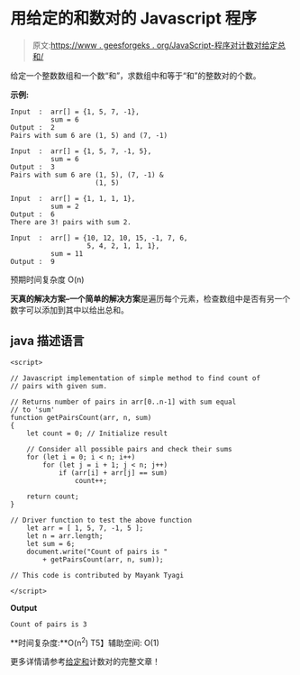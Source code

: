 # 用给定的和数对的 Javascript 程序

> 原文:[https://www . geesforgeks . org/JavaScript-程序对计数对给定总和/](https://www.geeksforgeeks.org/javascript-program-to-count-pairs-with-given-sum/)

给定一个整数数组和一个数“和”，求数组中和等于“和”的整数对的个数。

**示例:**

```
Input  :  arr[] = {1, 5, 7, -1}, 
          sum = 6
Output :  2
Pairs with sum 6 are (1, 5) and (7, -1)

Input  :  arr[] = {1, 5, 7, -1, 5}, 
          sum = 6
Output :  3
Pairs with sum 6 are (1, 5), (7, -1) &
                     (1, 5)         

Input  :  arr[] = {1, 1, 1, 1}, 
          sum = 2
Output :  6
There are 3! pairs with sum 2.

Input  :  arr[] = {10, 12, 10, 15, -1, 7, 6, 
                   5, 4, 2, 1, 1, 1}, 
          sum = 11
Output :  9
```

预期时间复杂度 O(n)

**天真的解决方案–**一个**简单的解决方案**是遍历每个元素，检查数组中是否有另一个数字可以添加到其中以给出总和。

## java 描述语言

```
<script>

// Javascript implementation of simple method to find count of
// pairs with given sum.

// Returns number of pairs in arr[0..n-1] with sum equal
// to 'sum'
function getPairsCount(arr, n, sum)
{
    let count = 0; // Initialize result

    // Consider all possible pairs and check their sums
    for (let i = 0; i < n; i++)
        for (let j = i + 1; j < n; j++)
            if (arr[i] + arr[j] == sum)
                count++;

    return count;
}

// Driver function to test the above function
    let arr = [ 1, 5, 7, -1, 5 ];
    let n = arr.length;
    let sum = 6;
    document.write("Count of pairs is "
        + getPairsCount(arr, n, sum));

// This code is contributed by Mayank Tyagi

</script>
```

**Output**

```
Count of pairs is 3
```

**时间复杂度:**O(n<sup>2</sup>)
T5】辅助空间: O(1)

更多详情请参考[给定和](https://www.geeksforgeeks.org/count-pairs-with-given-sum/)计数对的完整文章！